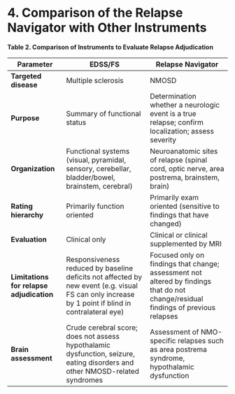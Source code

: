 # 4. Comparison of the Relapse Navigator with Other Instruments

**Table 2. Comparison of Instruments to Evaluate Relapse Adjudication**

| **Parameter** | **EDSS/FS** | **Relapse Navigator** |
| --- | --- | --- |
| **Targeted disease** | Multiple sclerosis | NMOSD |
| **Purpose** | Summary of functional status | Determination whether a neurologic event is a true relapse; confirm localization; assess severity |
| **Organization** | Functional systems (visual, pyramidal, sensory, cerebellar, bladder/bowel, brainstem, cerebral) | Neuroanatomic sites of relapse (spinal cord, optic nerve, area postrema, brainstem, brain) |
| **Rating hierarchy** | Primarily function oriented | Primarily exam oriented (sensitive to findings that have changed) |
| **Evaluation** | Clinical only | Clinical or clinical supplemented by MRI |
| **Limitations for relapse adjudication** | Responsiveness reduced by baseline deficits not affected by new event (e.g. visual FS can only increase by 1 point if blind in contralateral eye) | Focused only on findings that change; assessment not altered by findings that do not change/residual findings of previous relapses |
| **Brain assessment** | Crude cerebral score; does not assess hypothalamic dysfunction, seizure, eating disorders and other NMOSD-related syndromes | Assessment of NMO-specific relapses such as area postrema syndrome, hypothalamic dysfunction |
